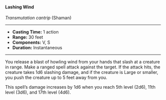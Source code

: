 #### Lashing Wind
*Transmutation cantrip* (Shaman)
___
- **Casting Time:** 1 action
- **Range:** 30 feet
- **Components:** V, S
- **Duration:** Instantaneous
---
You release a blast of howling wind from your hands that slash at a creature in range. Make a ranged spell attack against the target. If the attack hits, the creature takes 1d6 slashing damage, and if the creature is Large or smaller, you push the creature up to 5 feet away from you.

This spell’s damage increases by 1d6 when you reach 5th level (2d6), 11th level (3d6), and 17th level (4d6).